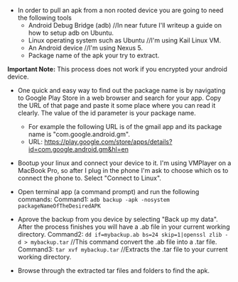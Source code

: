 * In order to pull an apk from a non rooted device you are going to need the following tools
	- Android Debug Bridge (adb) //In near future I'll writeup a guide on how to setup adb on Ubuntu.
	- Linux operating system such as Ubuntu //I'm using Kail Linux VM.
	- An Android device //I'm using Nexus 5.
	- Package name of the apk your try to extract. 
	
**Important Note:** This process does not work if you encrypted your android device.
* One quick and easy way to find out the package name is by navigating to Google Play Store 
in a web browser and search for your app. Copy the URL of that page and paste it some place 
where you can read it clearly. The value of the id parameter is your package name.
	- For example the following URL is of the gmail app and its package name is "com.google.android.gm".
	- URL: https://play.google.com/store/apps/details?id=com.google.android.gm&hl=en
	
* Bootup your linux and connect your device to it. I'm using VMPlayer on a MacBook Pro, so after 
I plug in the phone I'm ask to choose which os to connect the phone to. Select "Connect to Linux".

* Open terminal app (a command prompt) and run the following commands:
Command1: `adb backup -apk -nosystem packageNameOfTheDesiredAPK`

* Aprove the backup from you device by selecting "Back up my data". After the process finishes you will
have a .ab file in your current working directory. 
Command2: `dd if=mybackup.ab bs=24 skip=1|openssl zlib -d > mybackup.tar` //This command convert the .ab file into a .tar file.
Command3: `tar xvf mybackup.tar` //Extracts the .tar file to your current working directory.

* Browse through the extracted tar files and folders to find the apk.


